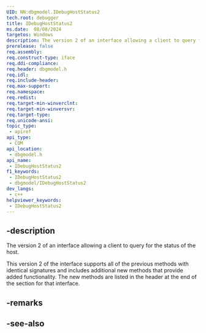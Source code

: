 ```yaml
---
UID: NN:dbgmodel.IDebugHostStatus2
tech.root: debugger
title: IDebugHostStatus2
ms.date:  08/08/2024
targetos: Windows
description: The version 2 of an interface allowing a client to query for the status of the host.
prerelease: false
req.assembly: 
req.construct-type: iface
req.ddi-compliance: 
req.header: dbgmodel.h
req.idl: 
req.include-header: 
req.max-support: 
req.namespace: 
req.redist: 
req.target-min-winverclnt: 
req.target-min-winversvr: 
req.target-type: 
req.unicode-ansi: 
topic_type:
 - apiref
api_type:
 - COM
api_location:
 - dbgmodel.h
api_name:
 - IDebugHostStatus2
f1_keywords:
 - IDebugHostStatus2
 - dbgmodel/IDebugHostStatus2
dev_langs:
 - c++
helpviewer_keywords:
 - IDebugHostStatus2
---
```


## -description

The version 2 of an interface allowing a client to query for the status of the host.

This version 2 of the interface supports all of the previous methods with identical signatures and includes additional new methods that provide added functionality. The new methods are listed in the header at the end of the section for that interface.

## -remarks

## -see-also

